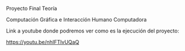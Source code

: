 Proyecto Final Teoría 

Computación Gráfica e Interacción Humano Computadora 

Link a youtube donde podremos ver como es la ejecución del proyecto: 

https://youtu.be/nhIFTlvUQaQ
